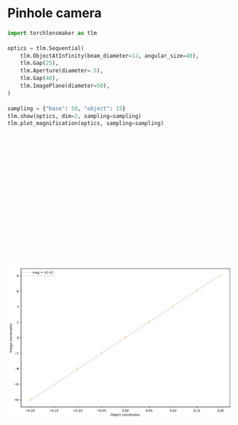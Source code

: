 # Pinhole camera


```python
import torchlensmaker as tlm

optics = tlm.Sequential(
    tlm.ObjectAtInfinity(beam_diameter=12, angular_size=40),
    tlm.Gap(25),
    tlm.Aperture(diameter=.5),
    tlm.Gap(40),
    tlm.ImagePlane(diameter=50),
)

sampling = {"base": 50, "object": 15}
tlm.show(optics, dim=2, sampling=sampling)
tlm.plot_magnification(optics, sampling=sampling)
```


<div data-jp-suppress-context-menu id='tlmviewer-746c7b46' class='tlmviewer' style='width: 100%; aspect-ratio: 16 / 9;'></div><script type='module'>async function importtlm() {
    try {
        return await import("/tlmviewer.js");
    } catch (error) {
        console.log("error", error);
        return await import("/files/test_notebooks/tlmviewer.js");
    }
}

const module = await importtlm();
const tlmviewer = module.tlmviewer;

const data = '{"mode": "2D", "camera": "XY", "data": [{"type": "surfaces", "data": [{"matrix": [[1.0, 0.0, 25.0], [0.0, 1.0, 0.0], [0.0, 0.0, 1.0]], "samples": [[0.0, -0.25], [0.0, -0.24747474], [0.0, -0.24494949], [0.0, -0.24242425], [0.0, -0.23989899], [0.0, -0.23737374], [0.0, -0.23484848], [0.0, -0.23232323], [0.0, -0.22979797], [0.0, -0.22727273], [0.0, -0.22474748], [0.0, -0.22222222], [0.0, -0.21969697], [0.0, -0.21717171], [0.0, -0.21464646], [0.0, -0.21212122], [0.0, -0.20959596], [0.0, -0.20707071], [0.0, -0.20454545], [0.0, -0.2020202], [0.0, -0.19949494], [0.0, -0.1969697], [0.0, -0.19444445], [0.0, -0.19191919], [0.0, -0.18939394], [0.0, -0.18686868], [0.0, -0.18434343], [0.0, -0.18181819], [0.0, -0.17929293], [0.0, -0.17676768], [0.0, -0.17424242], [0.0, -0.17171717], [0.0, -0.16919193], [0.0, -0.16666667], [0.0, -0.16414142], [0.0, -0.16161616], [0.0, -0.15909091], [0.0, -0.15656565], [0.0, -0.15404041], [0.0, -0.15151516], [0.0, -0.1489899], [0.0, -0.14646465], [0.0, -0.14393939], [0.0, -0.14141414], [0.0, -0.1388889], [0.0, -0.13636364], [0.0, -0.13383839], [0.0, -0.13131313], [0.0, -0.12878788], [0.0, -0.12626262], [0.0, -0.12373737], [0.0, -0.12121212], [0.0, -0.11868687], [0.0, -0.11616161], [0.0, -0.11363637], [0.0, -0.11111111], [0.0, -0.10858586], [0.0, -0.10606061], [0.0, -0.10353535], [0.0, -0.1010101], [0.0, -0.09848485], [0.0, -0.0959596], [0.0, -0.09343434], [0.0, -0.09090909], [0.0, -0.08838384], [0.0, -0.08585858], [0.0, -0.08333334], [0.0, -0.08080808], [0.0, -0.07828283], [0.0, -0.07575758], [0.0, -0.07323232], [0.0, -0.07070707], [0.0, -0.06818182], [0.0, -0.06565657], [0.0, -0.06313131], [0.0, -0.06060606], [0.0, -0.05808081], [0.0, -0.05555556], [0.0, -0.0530303], [0.0, -0.05050505], [0.0, -0.0479798], [0.0, -0.04545455], [0.0, -0.04292929], [0.0, -0.04040404], [0.0, -0.03787879], [0.0, -0.03535353], [0.0, -0.03282828], [0.0, -0.03030303], [0.0, -0.02777778], [0.0, -0.02525252], [0.0, -0.02272727], [0.0, -0.02020202], [0.0, -0.01767677], [0.0, -0.01515152], [0.0, -0.01262626], [0.0, -0.01010101], [0.0, -0.00757576], [0.0, -0.00505051], [0.0, -0.00252525], [0.0, 0.0], [0.0, 0.00252525], [0.0, 0.00505051], [0.0, 0.00757576], [0.0, 0.01010101], [0.0, 0.01262626], [0.0, 0.01515152], [0.0, 0.01767677], [0.0, 0.02020202], [0.0, 0.02272727], [0.0, 0.02525252], [0.0, 0.02777778], [0.0, 0.03030303], [0.0, 0.03282828], [0.0, 0.03535353], [0.0, 0.03787879], [0.0, 0.04040404], [0.0, 0.04292929], [0.0, 0.04545455], [0.0, 0.0479798], [0.0, 0.05050505], [0.0, 0.0530303], [0.0, 0.05555556], [0.0, 0.05808081], [0.0, 0.06060606], [0.0, 0.06313131], [0.0, 0.06565657], [0.0, 0.06818182], [0.0, 0.07070707], [0.0, 0.07323232], [0.0, 0.07575758], [0.0, 0.07828283], [0.0, 0.08080808], [0.0, 0.08333334], [0.0, 0.08585858], [0.0, 0.08838384], [0.0, 0.09090909], [0.0, 0.09343434], [0.0, 0.0959596], [0.0, 0.09848485], [0.0, 0.1010101], [0.0, 0.10353535], [0.0, 0.10606061], [0.0, 0.10858586], [0.0, 0.11111111], [0.0, 0.11363637], [0.0, 0.11616161], [0.0, 0.11868687], [0.0, 0.12121212], [0.0, 0.12373737], [0.0, 0.12626262], [0.0, 0.12878788], [0.0, 0.13131313], [0.0, 0.13383839], [0.0, 0.13636364], [0.0, 0.1388889], [0.0, 0.14141414], [0.0, 0.14393939], [0.0, 0.14646465], [0.0, 0.1489899], [0.0, 0.15151516], [0.0, 0.15404041], [0.0, 0.15656565], [0.0, 0.15909091], [0.0, 0.16161616], [0.0, 0.16414142], [0.0, 0.16666667], [0.0, 0.16919193], [0.0, 0.17171717], [0.0, 0.17424242], [0.0, 0.17676768], [0.0, 0.17929293], [0.0, 0.18181819], [0.0, 0.18434343], [0.0, 0.18686868], [0.0, 0.18939394], [0.0, 0.19191919], [0.0, 0.19444445], [0.0, 0.1969697], [0.0, 0.19949494], [0.0, 0.2020202], [0.0, 0.20454545], [0.0, 0.20707071], [0.0, 0.20959596], [0.0, 0.21212122], [0.0, 0.21464646], [0.0, 0.21717171], [0.0, 0.21969697], [0.0, 0.22222222], [0.0, 0.22474748], [0.0, 0.22727273], [0.0, 0.22979797], [0.0, 0.23232323], [0.0, 0.23484848], [0.0, 0.23737374], [0.0, 0.23989899], [0.0, 0.24242425], [0.0, 0.24494949], [0.0, 0.24747474], [0.0, 0.25]]}]}, {"type": "surfaces", "data": [{"matrix": [[1.0, 0.0, 65.0], [0.0, 1.0, 0.0], [0.0, 0.0, 1.0]], "samples": [[0.0, -25.0], [0.0, -24.74747467], [0.0, -24.49494934], [0.0, -24.24242401], [0.0, -23.98989868], [0.0, -23.73737335], [0.0, -23.48484802], [0.0, -23.23232269], [0.0, -22.97979736], [0.0, -22.72727203], [0.0, -22.4747467], [0.0, -22.22222328], [0.0, -21.96969795], [0.0, -21.71717262], [0.0, -21.46464729], [0.0, -21.21212196], [0.0, -20.95959663], [0.0, -20.7070713], [0.0, -20.45454597], [0.0, -20.20202065], [0.0, -19.94949532], [0.0, -19.69696999], [0.0, -19.44444466], [0.0, -19.19191933], [0.0, -18.939394], [0.0, -18.68686867], [0.0, -18.43434334], [0.0, -18.18181801], [0.0, -17.92929268], [0.0, -17.67676735], [0.0, -17.42424202], [0.0, -17.17171669], [0.0, -16.91919327], [0.0, -16.66666794], [0.0, -16.41414261], [0.0, -16.16161728], [0.0, -15.909091], [0.0, -15.65656567], [0.0, -15.40404129], [0.0, -15.15151596], [0.0, -14.89899063], [0.0, -14.6464653], [0.0, -14.39393997], [0.0, -14.14141464], [0.0, -13.88888931], [0.0, -13.63636398], [0.0, -13.38383865], [0.0, -13.13131332], [0.0, -12.87878799], [0.0, -12.62626362], [0.0, -12.37373638], [0.0, -12.12121201], [0.0, -11.86868668], [0.0, -11.61616135], [0.0, -11.36363602], [0.0, -11.11111069], [0.0, -10.85858536], [0.0, -10.60606003], [0.0, -10.3535347], [0.0, -10.10100937], [0.0, -9.84848404], [0.0, -9.59595871], [0.0, -9.34343433], [0.0, -9.090909], [0.0, -8.83838367], [0.0, -8.58585835], [0.0, -8.33333302], [0.0, -8.08080769], [0.0, -7.82828236], [0.0, -7.57575703], [0.0, -7.32323217], [0.0, -7.07070684], [0.0, -6.81818151], [0.0, -6.56565619], [0.0, -6.31313086], [0.0, -6.060606], [0.0, -5.80808067], [0.0, -5.55555534], [0.0, -5.30303001], [0.0, -5.05050468], [0.0, -4.79797935], [0.0, -4.5454545], [0.0, -4.29292917], [0.0, -4.04040384], [0.0, -3.78787851], [0.0, -3.53535342], [0.0, -3.28282809], [0.0, -3.030303], [0.0, -2.77777767], [0.0, -2.52525234], [0.0, -2.27272725], [0.0, -2.02020192], [0.0, -1.76767671], [0.0, -1.5151515], [0.0, -1.26262617], [0.0, -1.01010096], [0.0, -0.75757575], [0.0, -0.50505048], [0.0, -0.25252524], [0.0, 0.0], [0.0, 0.25252524], [0.0, 0.50505048], [0.0, 0.75757575], [0.0, 1.01010096], [0.0, 1.26262617], [0.0, 1.5151515], [0.0, 1.76767671], [0.0, 2.02020192], [0.0, 2.27272725], [0.0, 2.52525234], [0.0, 2.77777767], [0.0, 3.030303], [0.0, 3.28282809], [0.0, 3.53535342], [0.0, 3.78787851], [0.0, 4.04040384], [0.0, 4.29292917], [0.0, 4.5454545], [0.0, 4.79797935], [0.0, 5.05050468], [0.0, 5.30303001], [0.0, 5.55555534], [0.0, 5.80808067], [0.0, 6.060606], [0.0, 6.31313086], [0.0, 6.56565619], [0.0, 6.81818151], [0.0, 7.07070684], [0.0, 7.32323217], [0.0, 7.57575703], [0.0, 7.82828236], [0.0, 8.08080769], [0.0, 8.33333302], [0.0, 8.58585835], [0.0, 8.83838367], [0.0, 9.090909], [0.0, 9.34343433], [0.0, 9.59595871], [0.0, 9.84848404], [0.0, 10.10100937], [0.0, 10.3535347], [0.0, 10.60606003], [0.0, 10.85858536], [0.0, 11.11111069], [0.0, 11.36363602], [0.0, 11.61616135], [0.0, 11.86868668], [0.0, 12.12121201], [0.0, 12.37373638], [0.0, 12.62626362], [0.0, 12.87878799], [0.0, 13.13131332], [0.0, 13.38383865], [0.0, 13.63636398], [0.0, 13.88888931], [0.0, 14.14141464], [0.0, 14.39393997], [0.0, 14.6464653], [0.0, 14.89899063], [0.0, 15.15151596], [0.0, 15.40404129], [0.0, 15.65656567], [0.0, 15.909091], [0.0, 16.16161728], [0.0, 16.41414261], [0.0, 16.66666794], [0.0, 16.91919327], [0.0, 17.17171669], [0.0, 17.42424202], [0.0, 17.67676735], [0.0, 17.92929268], [0.0, 18.18181801], [0.0, 18.43434334], [0.0, 18.68686867], [0.0, 18.939394], [0.0, 19.19191933], [0.0, 19.44444466], [0.0, 19.69696999], [0.0, 19.94949532], [0.0, 20.20202065], [0.0, 20.45454597], [0.0, 20.7070713], [0.0, 20.95959663], [0.0, 21.21212196], [0.0, 21.46464729], [0.0, 21.71717262], [0.0, 21.96969795], [0.0, 22.22222328], [0.0, 22.4747467], [0.0, 22.72727203], [0.0, 22.97979736], [0.0, 23.23232269], [0.0, 23.48484802], [0.0, 23.73737335], [0.0, 23.98989868], [0.0, 24.24242401], [0.0, 24.49494934], [0.0, 24.74747467], [0.0, 25.0]]}]}, {"type": "rays", "points": [[0.0, -5.26530612, 25.0, -0.21144709], [0.0, -5.02040816, 25.0, 0.03345087], [0.0, -3.79591837, 25.0, -0.02777466], [0.0, -3.55102041, 25.0, 0.2171233], [0.0, -2.57142857, 25.0, -0.06980126], [0.0, -2.32653061, 25.0, 0.1750967], [0.0, -1.34693878, 25.0, -0.09924065], [0.0, -1.10204082, 25.0, 0.14565731], [0.0, -0.12244898, 25.0, -0.12244898], [0.0, 0.12244898, 25.0, 0.12244898], [0.0, 1.10204082, 25.0, -0.14565731], [0.0, 1.34693878, 25.0, 0.09924065], [0.0, 2.32653061, 25.0, -0.1750967], [0.0, 2.57142857, 25.0, 0.06980126], [0.0, 3.55102041, 25.0, -0.2171233], [0.0, 3.79591837, 25.0, 0.02777466], [0.0, 5.02040816, 25.0, -0.03345087], [0.0, 5.26530612, 25.0, 0.21144709]], "color": "#ffa724", "variables": {"base": [[-5.26530612], [-5.02040816], [-3.79591837], [-3.55102041], [-2.57142857], [-2.32653061], [-1.34693878], [-1.10204082], [-0.12244898], [0.12244898], [1.10204082], [1.34693878], [2.32653061], [2.57142857], [3.55102041], [3.79591837], [5.02040816], [5.26530612]], "object": [[0.1994662], [0.1994662], [0.14959965], [0.14959965], [0.0997331], [0.0997331], [0.04986655], [0.04986655], [0.0], [0.0], [-0.04986655], [-0.04986655], [-0.0997331], [-0.0997331], [-0.14959965], [-0.14959965], [-0.1994662], [-0.1994662]]}, "domain": {"base": [-6.0, 6.0], "object": [-0.34906585, 0.34906585]}, "layers": [1]}, {"type": "rays", "points": [[0.0, -6.0, 25.0, -15.09925586], [0.0, -6.0, 25.0, -13.71147872], [0.0, -6.0, 25.0, -12.3657822], [0.0, -6.0, 25.0, -11.05385903], [0.0, -6.0, 25.0, -9.76814371], [0.0, -6.0, 25.0, -8.50162731], [0.0, -6.0, 25.0, -7.24769813], [0.0, -6.0, 25.0, -6.0], [0.0, -6.0, 25.0, -4.75230187], [0.0, -6.0, 25.0, -3.49837269], [0.0, -6.0, 25.0, -2.23185629], [0.0, -6.0, 25.0, -0.94614097], [0.0, -6.0, 25.0, 0.3657822], [0.0, -6.0, 25.0, 1.71147872], [0.0, -6.0, 25.0, 3.09925586], [0.0, -5.75510204, 25.0, -14.8543579], [0.0, -5.75510204, 25.0, -13.46658076], [0.0, -5.75510204, 25.0, -12.12088424], [0.0, -5.75510204, 25.0, -10.80896107], [0.0, -5.75510204, 25.0, -9.52324575], [0.0, -5.75510204, 25.0, -8.25672935], [0.0, -5.75510204, 25.0, -7.00280017], [0.0, -5.75510204, 25.0, -5.75510204], [0.0, -5.75510204, 25.0, -4.50740391], [0.0, -5.75510204, 25.0, -3.25347473], [0.0, -5.75510204, 25.0, -1.98695833], [0.0, -5.75510204, 25.0, -0.70124301], [0.0, -5.75510204, 25.0, 0.61068016], [0.0, -5.75510204, 25.0, 1.95637668], [0.0, -5.75510204, 25.0, 3.34415382], [0.0, -5.51020408, 25.0, -14.60945994], [0.0, -5.51020408, 25.0, -13.2216828], [0.0, -5.51020408, 25.0, -11.87598628], [0.0, -5.51020408, 25.0, -10.56406311], [0.0, -5.51020408, 25.0, -9.27834779], [0.0, -5.51020408, 25.0, -8.01183139], [0.0, -5.51020408, 25.0, -6.75790221], [0.0, -5.51020408, 25.0, -5.51020408], [0.0, -5.51020408, 25.0, -4.26250595], [0.0, -5.51020408, 25.0, -3.00857677], [0.0, -5.51020408, 25.0, -1.74206038], [0.0, -5.51020408, 25.0, -0.45634505], [0.0, -5.51020408, 25.0, 0.85557812], [0.0, -5.51020408, 25.0, 2.20127464], [0.0, -5.51020408, 25.0, 3.58905178], [0.0, -5.26530612, 25.0, -14.36456198], [0.0, -5.26530612, 25.0, -12.97678485], [0.0, -5.26530612, 25.0, -11.63108833], [0.0, -5.26530612, 25.0, -10.31916515], [0.0, -5.26530612, 25.0, -9.03344983], [0.0, -5.26530612, 25.0, -7.76693344], [0.0, -5.26530612, 25.0, -6.51300425], [0.0, -5.26530612, 25.0, -5.26530612], [0.0, -5.26530612, 25.0, -4.01760799], [0.0, -5.26530612, 25.0, -2.76367881], [0.0, -5.26530612, 25.0, -1.49716242], [0.0, -5.26530612, 25.0, 1.10047608], [0.0, -5.26530612, 25.0, 2.4461726], [0.0, -5.26530612, 25.0, 3.83394973], [0.0, -5.02040816, 25.0, -14.11966402], [0.0, -5.02040816, 25.0, -12.73188689], [0.0, -5.02040816, 25.0, -11.38619037], [0.0, -5.02040816, 25.0, -10.07426719], [0.0, -5.02040816, 25.0, -8.78855187], [0.0, -5.02040816, 25.0, -7.52203548], [0.0, -5.02040816, 25.0, -6.26810629], [0.0, -5.02040816, 25.0, -5.02040816], [0.0, -5.02040816, 25.0, -3.77271003], [0.0, -5.02040816, 25.0, -2.51878085], [0.0, -5.02040816, 25.0, -1.25226446], [0.0, -5.02040816, 25.0, 1.34537404], [0.0, -5.02040816, 25.0, 2.69107056], [0.0, -5.02040816, 25.0, 4.07884769], [0.0, -4.7755102, 25.0, -13.87476606], [0.0, -4.7755102, 25.0, -12.48698893], [0.0, -4.7755102, 25.0, -11.14129241], [0.0, -4.7755102, 25.0, -9.82936924], [0.0, -4.7755102, 25.0, -8.54365391], [0.0, -4.7755102, 25.0, -7.27713752], [0.0, -4.7755102, 25.0, -6.02320833], [0.0, -4.7755102, 25.0, -4.7755102], [0.0, -4.7755102, 25.0, -3.52781208], [0.0, -4.7755102, 25.0, -2.27388289], [0.0, -4.7755102, 25.0, -1.0073665], [0.0, -4.7755102, 25.0, 0.27834883], [0.0, -4.7755102, 25.0, 1.590272], [0.0, -4.7755102, 25.0, 2.93596852], [0.0, -4.7755102, 25.0, 4.32374565], [0.0, -4.53061224, 25.0, -13.6298681], [0.0, -4.53061224, 25.0, -12.24209097], [0.0, -4.53061224, 25.0, -10.89639445], [0.0, -4.53061224, 25.0, -9.58447128], [0.0, -4.53061224, 25.0, -8.29875595], [0.0, -4.53061224, 25.0, -7.03223956], [0.0, -4.53061224, 25.0, -5.77831037], [0.0, -4.53061224, 25.0, -4.53061224], [0.0, -4.53061224, 25.0, -3.28291412], [0.0, -4.53061224, 25.0, -2.02898493], [0.0, -4.53061224, 25.0, -0.76246854], [0.0, -4.53061224, 25.0, 0.52324679], [0.0, -4.53061224, 25.0, 1.83516996], [0.0, -4.53061224, 25.0, 3.18086648], [0.0, -4.53061224, 25.0, 4.56864361], [0.0, -4.28571429, 25.0, -13.38497014], [0.0, -4.28571429, 25.0, -11.99719301], [0.0, -4.28571429, 25.0, -10.65149649], [0.0, -4.28571429, 25.0, -9.33957332], [0.0, -4.28571429, 25.0, -8.05385799], [0.0, -4.28571429, 25.0, -6.7873416], [0.0, -4.28571429, 25.0, -5.53341241], [0.0, -4.28571429, 25.0, -4.28571429], [0.0, -4.28571429, 25.0, -3.03801616], [0.0, -4.28571429, 25.0, -1.78408697], [0.0, -4.28571429, 25.0, -0.51757058], [0.0, -4.28571429, 25.0, 0.76814475], [0.0, -4.28571429, 25.0, 2.08006792], [0.0, -4.28571429, 25.0, 3.42576444], [0.0, -4.28571429, 25.0, 4.81354157], [0.0, -4.04081633, 25.0, -13.14007218], [0.0, -4.04081633, 25.0, -11.75229505], [0.0, -4.04081633, 25.0, -10.40659853], [0.0, -4.04081633, 25.0, -9.09467536], [0.0, -4.04081633, 25.0, -7.80896003], [0.0, -4.04081633, 25.0, -6.54244364], [0.0, -4.04081633, 25.0, -5.28851446], [0.0, -4.04081633, 25.0, -4.04081633], [0.0, -4.04081633, 25.0, -2.7931182], [0.0, -4.04081633, 25.0, -1.53918901], [0.0, -4.04081633, 25.0, -0.27267262], [0.0, -4.04081633, 25.0, 1.0130427], [0.0, -4.04081633, 25.0, 2.32496588], [0.0, -4.04081633, 25.0, 3.6706624], [0.0, -4.04081633, 25.0, 5.05843953], [0.0, -3.79591837, 25.0, -12.89517422], [0.0, -3.79591837, 25.0, -11.50739709], [0.0, -3.79591837, 25.0, -10.16170057], [0.0, -3.79591837, 25.0, -8.8497774], [0.0, -3.79591837, 25.0, -7.56406207], [0.0, -3.79591837, 25.0, -6.29754568], [0.0, -3.79591837, 25.0, -5.0436165], [0.0, -3.79591837, 25.0, -3.79591837], [0.0, -3.79591837, 25.0, -2.54822024], [0.0, -3.79591837, 25.0, -1.29429105], [0.0, -3.79591837, 25.0, 1.25794066], [0.0, -3.79591837, 25.0, 2.56986384], [0.0, -3.79591837, 25.0, 3.91556036], [0.0, -3.79591837, 25.0, 5.30333749], [0.0, -3.55102041, 25.0, -12.65027626], [0.0, -3.55102041, 25.0, -11.26249913], [0.0, -3.55102041, 25.0, -9.91680261], [0.0, -3.55102041, 25.0, -8.60487944], [0.0, -3.55102041, 25.0, -7.31916411], [0.0, -3.55102041, 25.0, -6.05264772], [0.0, -3.55102041, 25.0, -4.79871854], [0.0, -3.55102041, 25.0, -3.55102041], [0.0, -3.55102041, 25.0, -2.30332228], [0.0, -3.55102041, 25.0, -1.0493931], [0.0, -3.55102041, 25.0, 1.50283862], [0.0, -3.55102041, 25.0, 2.8147618], [0.0, -3.55102041, 25.0, 4.16045832], [0.0, -3.55102041, 25.0, 5.54823545], [0.0, -3.30612245, 25.0, -12.40537831], [0.0, -3.30612245, 25.0, -11.01760117], [0.0, -3.30612245, 25.0, -9.67190465], [0.0, -3.30612245, 25.0, -8.35998148], [0.0, -3.30612245, 25.0, -7.07426616], [0.0, -3.30612245, 25.0, -5.80774976], [0.0, -3.30612245, 25.0, -4.55382058], [0.0, -3.30612245, 25.0, -3.30612245], [0.0, -3.30612245, 25.0, -2.05842432], [0.0, -3.30612245, 25.0, -0.80449514], [0.0, -3.30612245, 25.0, 0.46202126], [0.0, -3.30612245, 25.0, 1.74773658], [0.0, -3.30612245, 25.0, 3.05965975], [0.0, -3.30612245, 25.0, 4.40535627], [0.0, -3.30612245, 25.0, 5.79313341], [0.0, -3.06122449, 25.0, -12.16048035], [0.0, -3.06122449, 25.0, -10.77270321], [0.0, -3.06122449, 25.0, -9.42700669], [0.0, -3.06122449, 25.0, -8.11508352], [0.0, -3.06122449, 25.0, -6.8293682], [0.0, -3.06122449, 25.0, -5.5628518], [0.0, -3.06122449, 25.0, -4.30892262], [0.0, -3.06122449, 25.0, -3.06122449], [0.0, -3.06122449, 25.0, -1.81352636], [0.0, -3.06122449, 25.0, -0.55959718], [0.0, -3.06122449, 25.0, 0.70691922], [0.0, -3.06122449, 25.0, 1.99263454], [0.0, -3.06122449, 25.0, 3.30455771], [0.0, -3.06122449, 25.0, 4.65025423], [0.0, -3.06122449, 25.0, 6.03803137], [0.0, -2.81632653, 25.0, -11.91558239], [0.0, -2.81632653, 25.0, -10.52780525], [0.0, -2.81632653, 25.0, -9.18210873], [0.0, -2.81632653, 25.0, -7.87018556], [0.0, -2.81632653, 25.0, -6.58447024], [0.0, -2.81632653, 25.0, -5.31795384], [0.0, -2.81632653, 25.0, -4.06402466], [0.0, -2.81632653, 25.0, -2.81632653], [0.0, -2.81632653, 25.0, -1.5686284], [0.0, -2.81632653, 25.0, -0.31469922], [0.0, -2.81632653, 25.0, 0.95181718], [0.0, -2.81632653, 25.0, 2.2375325], [0.0, -2.81632653, 25.0, 3.54945567], [0.0, -2.81632653, 25.0, 4.89515219], [0.0, -2.81632653, 25.0, 6.28292933], [0.0, -2.57142857, 25.0, -11.67068443], [0.0, -2.57142857, 25.0, -10.28290729], [0.0, -2.57142857, 25.0, -8.93721077], [0.0, -2.57142857, 25.0, -7.6252876], [0.0, -2.57142857, 25.0, -6.33957228], [0.0, -2.57142857, 25.0, -5.07305588], [0.0, -2.57142857, 25.0, -3.8191267], [0.0, -2.57142857, 25.0, -2.57142857], [0.0, -2.57142857, 25.0, -1.32373044], [0.0, -2.57142857, 25.0, 1.19671513], [0.0, -2.57142857, 25.0, 2.48243046], [0.0, -2.57142857, 25.0, 3.79435363], [0.0, -2.57142857, 25.0, 5.14005015], [0.0, -2.57142857, 25.0, 6.52782729], [0.0, -2.32653061, 25.0, -11.42578647], [0.0, -2.32653061, 25.0, -10.03800934], [0.0, -2.32653061, 25.0, -8.69231282], [0.0, -2.32653061, 25.0, -7.38038964], [0.0, -2.32653061, 25.0, -6.09467432], [0.0, -2.32653061, 25.0, -4.82815793], [0.0, -2.32653061, 25.0, -3.57422874], [0.0, -2.32653061, 25.0, -2.32653061], [0.0, -2.32653061, 25.0, -1.07883248], [0.0, -2.32653061, 25.0, 1.44161309], [0.0, -2.32653061, 25.0, 2.72732842], [0.0, -2.32653061, 25.0, 4.03925159], [0.0, -2.32653061, 25.0, 5.38494811], [0.0, -2.32653061, 25.0, 6.77272524], [0.0, -2.08163265, 25.0, -11.18088851], [0.0, -2.08163265, 25.0, -9.79311138], [0.0, -2.08163265, 25.0, -8.44741486], [0.0, -2.08163265, 25.0, -7.13549168], [0.0, -2.08163265, 25.0, -5.84977636], [0.0, -2.08163265, 25.0, -4.58325997], [0.0, -2.08163265, 25.0, -3.32933078], [0.0, -2.08163265, 25.0, -2.08163265], [0.0, -2.08163265, 25.0, -0.83393452], [0.0, -2.08163265, 25.0, 0.41999466], [0.0, -2.08163265, 25.0, 1.68651105], [0.0, -2.08163265, 25.0, 2.97222638], [0.0, -2.08163265, 25.0, 4.28414955], [0.0, -2.08163265, 25.0, 5.62984607], [0.0, -2.08163265, 25.0, 7.0176232], [0.0, -1.83673469, 25.0, -10.93599055], [0.0, -1.83673469, 25.0, -9.54821342], [0.0, -1.83673469, 25.0, -8.2025169], [0.0, -1.83673469, 25.0, -6.89059373], [0.0, -1.83673469, 25.0, -5.6048784], [0.0, -1.83673469, 25.0, -4.33836201], [0.0, -1.83673469, 25.0, -3.08443282], [0.0, -1.83673469, 25.0, -1.83673469], [0.0, -1.83673469, 25.0, -0.58903657], [0.0, -1.83673469, 25.0, 0.66489262], [0.0, -1.83673469, 25.0, 1.93140901], [0.0, -1.83673469, 25.0, 3.21712434], [0.0, -1.83673469, 25.0, 4.52904751], [0.0, -1.83673469, 25.0, 5.87474403], [0.0, -1.83673469, 25.0, 7.26252116], [0.0, -1.59183673, 25.0, -10.69109259], [0.0, -1.59183673, 25.0, -9.30331546], [0.0, -1.59183673, 25.0, -7.95761894], [0.0, -1.59183673, 25.0, -6.64569577], [0.0, -1.59183673, 25.0, -5.35998044], [0.0, -1.59183673, 25.0, -4.09346405], [0.0, -1.59183673, 25.0, -2.83953486], [0.0, -1.59183673, 25.0, -1.59183673], [0.0, -1.59183673, 25.0, -0.34413861], [0.0, -1.59183673, 25.0, 0.90979058], [0.0, -1.59183673, 25.0, 2.17630697], [0.0, -1.59183673, 25.0, 3.4620223], [0.0, -1.59183673, 25.0, 4.77394547], [0.0, -1.59183673, 25.0, 6.11964199], [0.0, -1.59183673, 25.0, 7.50741912], [0.0, -1.34693878, 25.0, -10.44619463], [0.0, -1.34693878, 25.0, -9.0584175], [0.0, -1.34693878, 25.0, -7.71272098], [0.0, -1.34693878, 25.0, -6.40079781], [0.0, -1.34693878, 25.0, -5.11508248], [0.0, -1.34693878, 25.0, -3.84856609], [0.0, -1.34693878, 25.0, -2.5946369], [0.0, -1.34693878, 25.0, -1.34693878], [0.0, -1.34693878, 25.0, 1.15468854], [0.0, -1.34693878, 25.0, 2.42120493], [0.0, -1.34693878, 25.0, 3.70692026], [0.0, -1.34693878, 25.0, 5.01884343], [0.0, -1.34693878, 25.0, 6.36453995], [0.0, -1.34693878, 25.0, 7.75231708], [0.0, -1.10204082, 25.0, -10.20129667], [0.0, -1.10204082, 25.0, -8.81351954], [0.0, -1.10204082, 25.0, -7.46782302], [0.0, -1.10204082, 25.0, -6.15589985], [0.0, -1.10204082, 25.0, -4.87018452], [0.0, -1.10204082, 25.0, -3.60366813], [0.0, -1.10204082, 25.0, -2.34973894], [0.0, -1.10204082, 25.0, -1.10204082], [0.0, -1.10204082, 25.0, 1.3995865], [0.0, -1.10204082, 25.0, 2.66610289], [0.0, -1.10204082, 25.0, 3.95181822], [0.0, -1.10204082, 25.0, 5.26374139], [0.0, -1.10204082, 25.0, 6.60943791], [0.0, -1.10204082, 25.0, 7.99721504], [0.0, -0.85714286, 25.0, -9.95639871], [0.0, -0.85714286, 25.0, -8.56862158], [0.0, -0.85714286, 25.0, -7.22292506], [0.0, -0.85714286, 25.0, -5.91100189], [0.0, -0.85714286, 25.0, -4.62528656], [0.0, -0.85714286, 25.0, -3.35877017], [0.0, -0.85714286, 25.0, -2.10484099], [0.0, -0.85714286, 25.0, -0.85714286], [0.0, -0.85714286, 25.0, 0.39055527], [0.0, -0.85714286, 25.0, 1.64448446], [0.0, -0.85714286, 25.0, 2.91100085], [0.0, -0.85714286, 25.0, 4.19671617], [0.0, -0.85714286, 25.0, 5.50863935], [0.0, -0.85714286, 25.0, 6.85433587], [0.0, -0.85714286, 25.0, 8.242113], [0.0, -0.6122449, 25.0, -9.71150075], [0.0, -0.6122449, 25.0, -8.32372362], [0.0, -0.6122449, 25.0, -6.9780271], [0.0, -0.6122449, 25.0, -5.66610393], [0.0, -0.6122449, 25.0, -4.3803886], [0.0, -0.6122449, 25.0, -3.11387221], [0.0, -0.6122449, 25.0, -1.85994303], [0.0, -0.6122449, 25.0, -0.6122449], [0.0, -0.6122449, 25.0, 0.63545323], [0.0, -0.6122449, 25.0, 1.88938242], [0.0, -0.6122449, 25.0, 3.15589881], [0.0, -0.6122449, 25.0, 4.44161413], [0.0, -0.6122449, 25.0, 5.75353731], [0.0, -0.6122449, 25.0, 7.09923383], [0.0, -0.6122449, 25.0, 8.48701096], [0.0, -0.36734694, 25.0, -9.4666028], [0.0, -0.36734694, 25.0, -8.07882566], [0.0, -0.36734694, 25.0, -6.73312914], [0.0, -0.36734694, 25.0, -5.42120597], [0.0, -0.36734694, 25.0, -4.13549065], [0.0, -0.36734694, 25.0, -2.86897425], [0.0, -0.36734694, 25.0, -1.61504507], [0.0, -0.36734694, 25.0, -0.36734694], [0.0, -0.36734694, 25.0, 0.88035119], [0.0, -0.36734694, 25.0, 2.13428037], [0.0, -0.36734694, 25.0, 3.40079677], [0.0, -0.36734694, 25.0, 4.68651209], [0.0, -0.36734694, 25.0, 5.99843526], [0.0, -0.36734694, 25.0, 7.34413178], [0.0, -0.36734694, 25.0, 8.73190892], [0.0, -0.12244898, 25.0, -9.22170484], [0.0, -0.12244898, 25.0, -7.8339277], [0.0, -0.12244898, 25.0, -6.48823118], [0.0, -0.12244898, 25.0, -5.17630801], [0.0, -0.12244898, 25.0, -3.89059269], [0.0, -0.12244898, 25.0, -2.62407629], [0.0, -0.12244898, 25.0, -1.37014711], [0.0, -0.12244898, 25.0, 1.12524915], [0.0, -0.12244898, 25.0, 2.37917833], [0.0, -0.12244898, 25.0, 3.64569473], [0.0, -0.12244898, 25.0, 4.93141005], [0.0, -0.12244898, 25.0, 6.24333322], [0.0, -0.12244898, 25.0, 7.58902974], [0.0, -0.12244898, 25.0, 8.97680688], [0.0, 0.12244898, 25.0, -8.97680688], [0.0, 0.12244898, 25.0, -7.58902974], [0.0, 0.12244898, 25.0, -6.24333322], [0.0, 0.12244898, 25.0, -4.93141005], [0.0, 0.12244898, 25.0, -3.64569473], [0.0, 0.12244898, 25.0, -2.37917833], [0.0, 0.12244898, 25.0, -1.12524915], [0.0, 0.12244898, 25.0, 1.37014711], [0.0, 0.12244898, 25.0, 2.62407629], [0.0, 0.12244898, 25.0, 3.89059269], [0.0, 0.12244898, 25.0, 5.17630801], [0.0, 0.12244898, 25.0, 6.48823118], [0.0, 0.12244898, 25.0, 7.8339277], [0.0, 0.12244898, 25.0, 9.22170484], [0.0, 0.36734694, 25.0, -8.73190892], [0.0, 0.36734694, 25.0, -7.34413178], [0.0, 0.36734694, 25.0, -5.99843526], [0.0, 0.36734694, 25.0, -4.68651209], [0.0, 0.36734694, 25.0, -3.40079677], [0.0, 0.36734694, 25.0, -2.13428037], [0.0, 0.36734694, 25.0, -0.88035119], [0.0, 0.36734694, 25.0, 0.36734694], [0.0, 0.36734694, 25.0, 1.61504507], [0.0, 0.36734694, 25.0, 2.86897425], [0.0, 0.36734694, 25.0, 4.13549065], [0.0, 0.36734694, 25.0, 5.42120597], [0.0, 0.36734694, 25.0, 6.73312914], [0.0, 0.36734694, 25.0, 8.07882566], [0.0, 0.36734694, 25.0, 9.4666028], [0.0, 0.6122449, 25.0, -8.48701096], [0.0, 0.6122449, 25.0, -7.09923383], [0.0, 0.6122449, 25.0, -5.75353731], [0.0, 0.6122449, 25.0, -4.44161413], [0.0, 0.6122449, 25.0, -3.15589881], [0.0, 0.6122449, 25.0, -1.88938242], [0.0, 0.6122449, 25.0, -0.63545323], [0.0, 0.6122449, 25.0, 0.6122449], [0.0, 0.6122449, 25.0, 1.85994303], [0.0, 0.6122449, 25.0, 3.11387221], [0.0, 0.6122449, 25.0, 4.3803886], [0.0, 0.6122449, 25.0, 5.66610393], [0.0, 0.6122449, 25.0, 6.9780271], [0.0, 0.6122449, 25.0, 8.32372362], [0.0, 0.6122449, 25.0, 9.71150075], [0.0, 0.85714286, 25.0, -8.242113], [0.0, 0.85714286, 25.0, -6.85433587], [0.0, 0.85714286, 25.0, -5.50863935], [0.0, 0.85714286, 25.0, -4.19671617], [0.0, 0.85714286, 25.0, -2.91100085], [0.0, 0.85714286, 25.0, -1.64448446], [0.0, 0.85714286, 25.0, -0.39055527], [0.0, 0.85714286, 25.0, 0.85714286], [0.0, 0.85714286, 25.0, 2.10484099], [0.0, 0.85714286, 25.0, 3.35877017], [0.0, 0.85714286, 25.0, 4.62528656], [0.0, 0.85714286, 25.0, 5.91100189], [0.0, 0.85714286, 25.0, 7.22292506], [0.0, 0.85714286, 25.0, 8.56862158], [0.0, 0.85714286, 25.0, 9.95639871], [0.0, 1.10204082, 25.0, -7.99721504], [0.0, 1.10204082, 25.0, -6.60943791], [0.0, 1.10204082, 25.0, -5.26374139], [0.0, 1.10204082, 25.0, -3.95181822], [0.0, 1.10204082, 25.0, -2.66610289], [0.0, 1.10204082, 25.0, -1.3995865], [0.0, 1.10204082, 25.0, 1.10204082], [0.0, 1.10204082, 25.0, 2.34973894], [0.0, 1.10204082, 25.0, 3.60366813], [0.0, 1.10204082, 25.0, 4.87018452], [0.0, 1.10204082, 25.0, 6.15589985], [0.0, 1.10204082, 25.0, 7.46782302], [0.0, 1.10204082, 25.0, 8.81351954], [0.0, 1.10204082, 25.0, 10.20129667], [0.0, 1.34693878, 25.0, -7.75231708], [0.0, 1.34693878, 25.0, -6.36453995], [0.0, 1.34693878, 25.0, -5.01884343], [0.0, 1.34693878, 25.0, -3.70692026], [0.0, 1.34693878, 25.0, -2.42120493], [0.0, 1.34693878, 25.0, -1.15468854], [0.0, 1.34693878, 25.0, 1.34693878], [0.0, 1.34693878, 25.0, 2.5946369], [0.0, 1.34693878, 25.0, 3.84856609], [0.0, 1.34693878, 25.0, 5.11508248], [0.0, 1.34693878, 25.0, 6.40079781], [0.0, 1.34693878, 25.0, 7.71272098], [0.0, 1.34693878, 25.0, 9.0584175], [0.0, 1.34693878, 25.0, 10.44619463], [0.0, 1.59183673, 25.0, -7.50741912], [0.0, 1.59183673, 25.0, -6.11964199], [0.0, 1.59183673, 25.0, -4.77394547], [0.0, 1.59183673, 25.0, -3.4620223], [0.0, 1.59183673, 25.0, -2.17630697], [0.0, 1.59183673, 25.0, -0.90979058], [0.0, 1.59183673, 25.0, 0.34413861], [0.0, 1.59183673, 25.0, 1.59183673], [0.0, 1.59183673, 25.0, 2.83953486], [0.0, 1.59183673, 25.0, 4.09346405], [0.0, 1.59183673, 25.0, 5.35998044], [0.0, 1.59183673, 25.0, 6.64569577], [0.0, 1.59183673, 25.0, 7.95761894], [0.0, 1.59183673, 25.0, 9.30331546], [0.0, 1.59183673, 25.0, 10.69109259], [0.0, 1.83673469, 25.0, -7.26252116], [0.0, 1.83673469, 25.0, -5.87474403], [0.0, 1.83673469, 25.0, -4.52904751], [0.0, 1.83673469, 25.0, -3.21712434], [0.0, 1.83673469, 25.0, -1.93140901], [0.0, 1.83673469, 25.0, -0.66489262], [0.0, 1.83673469, 25.0, 0.58903657], [0.0, 1.83673469, 25.0, 1.83673469], [0.0, 1.83673469, 25.0, 3.08443282], [0.0, 1.83673469, 25.0, 4.33836201], [0.0, 1.83673469, 25.0, 5.6048784], [0.0, 1.83673469, 25.0, 6.89059373], [0.0, 1.83673469, 25.0, 8.2025169], [0.0, 1.83673469, 25.0, 9.54821342], [0.0, 1.83673469, 25.0, 10.93599055], [0.0, 2.08163265, 25.0, -7.0176232], [0.0, 2.08163265, 25.0, -5.62984607], [0.0, 2.08163265, 25.0, -4.28414955], [0.0, 2.08163265, 25.0, -2.97222638], [0.0, 2.08163265, 25.0, -1.68651105], [0.0, 2.08163265, 25.0, -0.41999466], [0.0, 2.08163265, 25.0, 0.83393452], [0.0, 2.08163265, 25.0, 2.08163265], [0.0, 2.08163265, 25.0, 3.32933078], [0.0, 2.08163265, 25.0, 4.58325997], [0.0, 2.08163265, 25.0, 5.84977636], [0.0, 2.08163265, 25.0, 7.13549168], [0.0, 2.08163265, 25.0, 8.44741486], [0.0, 2.08163265, 25.0, 9.79311138], [0.0, 2.08163265, 25.0, 11.18088851], [0.0, 2.32653061, 25.0, -6.77272524], [0.0, 2.32653061, 25.0, -5.38494811], [0.0, 2.32653061, 25.0, -4.03925159], [0.0, 2.32653061, 25.0, -2.72732842], [0.0, 2.32653061, 25.0, -1.44161309], [0.0, 2.32653061, 25.0, 1.07883248], [0.0, 2.32653061, 25.0, 2.32653061], [0.0, 2.32653061, 25.0, 3.57422874], [0.0, 2.32653061, 25.0, 4.82815793], [0.0, 2.32653061, 25.0, 6.09467432], [0.0, 2.32653061, 25.0, 7.38038964], [0.0, 2.32653061, 25.0, 8.69231282], [0.0, 2.32653061, 25.0, 10.03800934], [0.0, 2.32653061, 25.0, 11.42578647], [0.0, 2.57142857, 25.0, -6.52782729], [0.0, 2.57142857, 25.0, -5.14005015], [0.0, 2.57142857, 25.0, -3.79435363], [0.0, 2.57142857, 25.0, -2.48243046], [0.0, 2.57142857, 25.0, -1.19671513], [0.0, 2.57142857, 25.0, 1.32373044], [0.0, 2.57142857, 25.0, 2.57142857], [0.0, 2.57142857, 25.0, 3.8191267], [0.0, 2.57142857, 25.0, 5.07305588], [0.0, 2.57142857, 25.0, 6.33957228], [0.0, 2.57142857, 25.0, 7.6252876], [0.0, 2.57142857, 25.0, 8.93721077], [0.0, 2.57142857, 25.0, 10.28290729], [0.0, 2.57142857, 25.0, 11.67068443], [0.0, 2.81632653, 25.0, -6.28292933], [0.0, 2.81632653, 25.0, -4.89515219], [0.0, 2.81632653, 25.0, -3.54945567], [0.0, 2.81632653, 25.0, -2.2375325], [0.0, 2.81632653, 25.0, -0.95181718], [0.0, 2.81632653, 25.0, 0.31469922], [0.0, 2.81632653, 25.0, 1.5686284], [0.0, 2.81632653, 25.0, 2.81632653], [0.0, 2.81632653, 25.0, 4.06402466], [0.0, 2.81632653, 25.0, 5.31795384], [0.0, 2.81632653, 25.0, 6.58447024], [0.0, 2.81632653, 25.0, 7.87018556], [0.0, 2.81632653, 25.0, 9.18210873], [0.0, 2.81632653, 25.0, 10.52780525], [0.0, 2.81632653, 25.0, 11.91558239], [0.0, 3.06122449, 25.0, -6.03803137], [0.0, 3.06122449, 25.0, -4.65025423], [0.0, 3.06122449, 25.0, -3.30455771], [0.0, 3.06122449, 25.0, -1.99263454], [0.0, 3.06122449, 25.0, -0.70691922], [0.0, 3.06122449, 25.0, 0.55959718], [0.0, 3.06122449, 25.0, 1.81352636], [0.0, 3.06122449, 25.0, 3.06122449], [0.0, 3.06122449, 25.0, 4.30892262], [0.0, 3.06122449, 25.0, 5.5628518], [0.0, 3.06122449, 25.0, 6.8293682], [0.0, 3.06122449, 25.0, 8.11508352], [0.0, 3.06122449, 25.0, 9.42700669], [0.0, 3.06122449, 25.0, 10.77270321], [0.0, 3.06122449, 25.0, 12.16048035], [0.0, 3.30612245, 25.0, -5.79313341], [0.0, 3.30612245, 25.0, -4.40535627], [0.0, 3.30612245, 25.0, -3.05965975], [0.0, 3.30612245, 25.0, -1.74773658], [0.0, 3.30612245, 25.0, -0.46202126], [0.0, 3.30612245, 25.0, 0.80449514], [0.0, 3.30612245, 25.0, 2.05842432], [0.0, 3.30612245, 25.0, 3.30612245], [0.0, 3.30612245, 25.0, 4.55382058], [0.0, 3.30612245, 25.0, 5.80774976], [0.0, 3.30612245, 25.0, 7.07426616], [0.0, 3.30612245, 25.0, 8.35998148], [0.0, 3.30612245, 25.0, 9.67190465], [0.0, 3.30612245, 25.0, 11.01760117], [0.0, 3.30612245, 25.0, 12.40537831], [0.0, 3.55102041, 25.0, -5.54823545], [0.0, 3.55102041, 25.0, -4.16045832], [0.0, 3.55102041, 25.0, -2.8147618], [0.0, 3.55102041, 25.0, -1.50283862], [0.0, 3.55102041, 25.0, 1.0493931], [0.0, 3.55102041, 25.0, 2.30332228], [0.0, 3.55102041, 25.0, 3.55102041], [0.0, 3.55102041, 25.0, 4.79871854], [0.0, 3.55102041, 25.0, 6.05264772], [0.0, 3.55102041, 25.0, 7.31916411], [0.0, 3.55102041, 25.0, 8.60487944], [0.0, 3.55102041, 25.0, 9.91680261], [0.0, 3.55102041, 25.0, 11.26249913], [0.0, 3.55102041, 25.0, 12.65027626], [0.0, 3.79591837, 25.0, -5.30333749], [0.0, 3.79591837, 25.0, -3.91556036], [0.0, 3.79591837, 25.0, -2.56986384], [0.0, 3.79591837, 25.0, -1.25794066], [0.0, 3.79591837, 25.0, 1.29429105], [0.0, 3.79591837, 25.0, 2.54822024], [0.0, 3.79591837, 25.0, 3.79591837], [0.0, 3.79591837, 25.0, 5.0436165], [0.0, 3.79591837, 25.0, 6.29754568], [0.0, 3.79591837, 25.0, 7.56406207], [0.0, 3.79591837, 25.0, 8.8497774], [0.0, 3.79591837, 25.0, 10.16170057], [0.0, 3.79591837, 25.0, 11.50739709], [0.0, 3.79591837, 25.0, 12.89517422], [0.0, 4.04081633, 25.0, -5.05843953], [0.0, 4.04081633, 25.0, -3.6706624], [0.0, 4.04081633, 25.0, -2.32496588], [0.0, 4.04081633, 25.0, -1.0130427], [0.0, 4.04081633, 25.0, 0.27267262], [0.0, 4.04081633, 25.0, 1.53918901], [0.0, 4.04081633, 25.0, 2.7931182], [0.0, 4.04081633, 25.0, 4.04081633], [0.0, 4.04081633, 25.0, 5.28851446], [0.0, 4.04081633, 25.0, 6.54244364], [0.0, 4.04081633, 25.0, 7.80896003], [0.0, 4.04081633, 25.0, 9.09467536], [0.0, 4.04081633, 25.0, 10.40659853], [0.0, 4.04081633, 25.0, 11.75229505], [0.0, 4.04081633, 25.0, 13.14007218], [0.0, 4.28571429, 25.0, -4.81354157], [0.0, 4.28571429, 25.0, -3.42576444], [0.0, 4.28571429, 25.0, -2.08006792], [0.0, 4.28571429, 25.0, -0.76814475], [0.0, 4.28571429, 25.0, 0.51757058], [0.0, 4.28571429, 25.0, 1.78408697], [0.0, 4.28571429, 25.0, 3.03801616], [0.0, 4.28571429, 25.0, 4.28571429], [0.0, 4.28571429, 25.0, 5.53341241], [0.0, 4.28571429, 25.0, 6.7873416], [0.0, 4.28571429, 25.0, 8.05385799], [0.0, 4.28571429, 25.0, 9.33957332], [0.0, 4.28571429, 25.0, 10.65149649], [0.0, 4.28571429, 25.0, 11.99719301], [0.0, 4.28571429, 25.0, 13.38497014], [0.0, 4.53061224, 25.0, -4.56864361], [0.0, 4.53061224, 25.0, -3.18086648], [0.0, 4.53061224, 25.0, -1.83516996], [0.0, 4.53061224, 25.0, -0.52324679], [0.0, 4.53061224, 25.0, 0.76246854], [0.0, 4.53061224, 25.0, 2.02898493], [0.0, 4.53061224, 25.0, 3.28291412], [0.0, 4.53061224, 25.0, 4.53061224], [0.0, 4.53061224, 25.0, 5.77831037], [0.0, 4.53061224, 25.0, 7.03223956], [0.0, 4.53061224, 25.0, 8.29875595], [0.0, 4.53061224, 25.0, 9.58447128], [0.0, 4.53061224, 25.0, 10.89639445], [0.0, 4.53061224, 25.0, 12.24209097], [0.0, 4.53061224, 25.0, 13.6298681], [0.0, 4.7755102, 25.0, -4.32374565], [0.0, 4.7755102, 25.0, -2.93596852], [0.0, 4.7755102, 25.0, -1.590272], [0.0, 4.7755102, 25.0, -0.27834883], [0.0, 4.7755102, 25.0, 1.0073665], [0.0, 4.7755102, 25.0, 2.27388289], [0.0, 4.7755102, 25.0, 3.52781208], [0.0, 4.7755102, 25.0, 4.7755102], [0.0, 4.7755102, 25.0, 6.02320833], [0.0, 4.7755102, 25.0, 7.27713752], [0.0, 4.7755102, 25.0, 8.54365391], [0.0, 4.7755102, 25.0, 9.82936924], [0.0, 4.7755102, 25.0, 11.14129241], [0.0, 4.7755102, 25.0, 12.48698893], [0.0, 4.7755102, 25.0, 13.87476606], [0.0, 5.02040816, 25.0, -4.07884769], [0.0, 5.02040816, 25.0, -2.69107056], [0.0, 5.02040816, 25.0, -1.34537404], [0.0, 5.02040816, 25.0, 1.25226446], [0.0, 5.02040816, 25.0, 2.51878085], [0.0, 5.02040816, 25.0, 3.77271003], [0.0, 5.02040816, 25.0, 5.02040816], [0.0, 5.02040816, 25.0, 6.26810629], [0.0, 5.02040816, 25.0, 7.52203548], [0.0, 5.02040816, 25.0, 8.78855187], [0.0, 5.02040816, 25.0, 10.07426719], [0.0, 5.02040816, 25.0, 11.38619037], [0.0, 5.02040816, 25.0, 12.73188689], [0.0, 5.02040816, 25.0, 14.11966402], [0.0, 5.26530612, 25.0, -3.83394973], [0.0, 5.26530612, 25.0, -2.4461726], [0.0, 5.26530612, 25.0, -1.10047608], [0.0, 5.26530612, 25.0, 1.49716242], [0.0, 5.26530612, 25.0, 2.76367881], [0.0, 5.26530612, 25.0, 4.01760799], [0.0, 5.26530612, 25.0, 5.26530612], [0.0, 5.26530612, 25.0, 6.51300425], [0.0, 5.26530612, 25.0, 7.76693344], [0.0, 5.26530612, 25.0, 9.03344983], [0.0, 5.26530612, 25.0, 10.31916515], [0.0, 5.26530612, 25.0, 11.63108833], [0.0, 5.26530612, 25.0, 12.97678485], [0.0, 5.26530612, 25.0, 14.36456198], [0.0, 5.51020408, 25.0, -3.58905178], [0.0, 5.51020408, 25.0, -2.20127464], [0.0, 5.51020408, 25.0, -0.85557812], [0.0, 5.51020408, 25.0, 0.45634505], [0.0, 5.51020408, 25.0, 1.74206038], [0.0, 5.51020408, 25.0, 3.00857677], [0.0, 5.51020408, 25.0, 4.26250595], [0.0, 5.51020408, 25.0, 5.51020408], [0.0, 5.51020408, 25.0, 6.75790221], [0.0, 5.51020408, 25.0, 8.01183139], [0.0, 5.51020408, 25.0, 9.27834779], [0.0, 5.51020408, 25.0, 10.56406311], [0.0, 5.51020408, 25.0, 11.87598628], [0.0, 5.51020408, 25.0, 13.2216828], [0.0, 5.51020408, 25.0, 14.60945994], [0.0, 5.75510204, 25.0, -3.34415382], [0.0, 5.75510204, 25.0, -1.95637668], [0.0, 5.75510204, 25.0, -0.61068016], [0.0, 5.75510204, 25.0, 0.70124301], [0.0, 5.75510204, 25.0, 1.98695833], [0.0, 5.75510204, 25.0, 3.25347473], [0.0, 5.75510204, 25.0, 4.50740391], [0.0, 5.75510204, 25.0, 5.75510204], [0.0, 5.75510204, 25.0, 7.00280017], [0.0, 5.75510204, 25.0, 8.25672935], [0.0, 5.75510204, 25.0, 9.52324575], [0.0, 5.75510204, 25.0, 10.80896107], [0.0, 5.75510204, 25.0, 12.12088424], [0.0, 5.75510204, 25.0, 13.46658076], [0.0, 5.75510204, 25.0, 14.8543579], [0.0, 6.0, 25.0, -3.09925586], [0.0, 6.0, 25.0, -1.71147872], [0.0, 6.0, 25.0, -0.3657822], [0.0, 6.0, 25.0, 0.94614097], [0.0, 6.0, 25.0, 2.23185629], [0.0, 6.0, 25.0, 3.49837269], [0.0, 6.0, 25.0, 4.75230187], [0.0, 6.0, 25.0, 6.0], [0.0, 6.0, 25.0, 7.24769813], [0.0, 6.0, 25.0, 8.50162731], [0.0, 6.0, 25.0, 9.76814371], [0.0, 6.0, 25.0, 11.05385903], [0.0, 6.0, 25.0, 12.3657822], [0.0, 6.0, 25.0, 13.71147872], [0.0, 6.0, 25.0, 15.09925586]], "color": "red", "variables": {"base": [[-6.0], [-6.0], [-6.0], [-6.0], [-6.0], [-6.0], [-6.0], [-6.0], [-6.0], [-6.0], [-6.0], [-6.0], [-6.0], [-6.0], [-6.0], [-5.75510204], [-5.75510204], [-5.75510204], [-5.75510204], [-5.75510204], [-5.75510204], [-5.75510204], [-5.75510204], [-5.75510204], [-5.75510204], [-5.75510204], [-5.75510204], [-5.75510204], [-5.75510204], [-5.75510204], [-5.51020408], [-5.51020408], [-5.51020408], [-5.51020408], [-5.51020408], [-5.51020408], [-5.51020408], [-5.51020408], [-5.51020408], [-5.51020408], [-5.51020408], [-5.51020408], [-5.51020408], [-5.51020408], [-5.51020408], [-5.26530612], [-5.26530612], [-5.26530612], [-5.26530612], [-5.26530612], [-5.26530612], [-5.26530612], [-5.26530612], [-5.26530612], [-5.26530612], [-5.26530612], [-5.26530612], [-5.26530612], [-5.26530612], [-5.02040816], [-5.02040816], [-5.02040816], [-5.02040816], [-5.02040816], [-5.02040816], [-5.02040816], [-5.02040816], [-5.02040816], [-5.02040816], [-5.02040816], [-5.02040816], [-5.02040816], [-5.02040816], [-4.7755102], [-4.7755102], [-4.7755102], [-4.7755102], [-4.7755102], [-4.7755102], [-4.7755102], [-4.7755102], [-4.7755102], [-4.7755102], [-4.7755102], [-4.7755102], [-4.7755102], [-4.7755102], [-4.7755102], [-4.53061224], [-4.53061224], [-4.53061224], [-4.53061224], [-4.53061224], [-4.53061224], [-4.53061224], [-4.53061224], [-4.53061224], [-4.53061224], [-4.53061224], [-4.53061224], [-4.53061224], [-4.53061224], [-4.53061224], [-4.28571429], [-4.28571429], [-4.28571429], [-4.28571429], [-4.28571429], [-4.28571429], [-4.28571429], [-4.28571429], [-4.28571429], [-4.28571429], [-4.28571429], [-4.28571429], [-4.28571429], [-4.28571429], [-4.28571429], [-4.04081633], [-4.04081633], [-4.04081633], [-4.04081633], [-4.04081633], [-4.04081633], [-4.04081633], [-4.04081633], [-4.04081633], [-4.04081633], [-4.04081633], [-4.04081633], [-4.04081633], [-4.04081633], [-4.04081633], [-3.79591837], [-3.79591837], [-3.79591837], [-3.79591837], [-3.79591837], [-3.79591837], [-3.79591837], [-3.79591837], [-3.79591837], [-3.79591837], [-3.79591837], [-3.79591837], [-3.79591837], [-3.79591837], [-3.55102041], [-3.55102041], [-3.55102041], [-3.55102041], [-3.55102041], [-3.55102041], [-3.55102041], [-3.55102041], [-3.55102041], [-3.55102041], [-3.55102041], [-3.55102041], [-3.55102041], [-3.55102041], [-3.30612245], [-3.30612245], [-3.30612245], [-3.30612245], [-3.30612245], [-3.30612245], [-3.30612245], [-3.30612245], [-3.30612245], [-3.30612245], [-3.30612245], [-3.30612245], [-3.30612245], [-3.30612245], [-3.30612245], [-3.06122449], [-3.06122449], [-3.06122449], [-3.06122449], [-3.06122449], [-3.06122449], [-3.06122449], [-3.06122449], [-3.06122449], [-3.06122449], [-3.06122449], [-3.06122449], [-3.06122449], [-3.06122449], [-3.06122449], [-2.81632653], [-2.81632653], [-2.81632653], [-2.81632653], [-2.81632653], [-2.81632653], [-2.81632653], [-2.81632653], [-2.81632653], [-2.81632653], [-2.81632653], [-2.81632653], [-2.81632653], [-2.81632653], [-2.81632653], [-2.57142857], [-2.57142857], [-2.57142857], [-2.57142857], [-2.57142857], [-2.57142857], [-2.57142857], [-2.57142857], [-2.57142857], [-2.57142857], [-2.57142857], [-2.57142857], [-2.57142857], [-2.57142857], [-2.32653061], [-2.32653061], [-2.32653061], [-2.32653061], [-2.32653061], [-2.32653061], [-2.32653061], [-2.32653061], [-2.32653061], [-2.32653061], [-2.32653061], [-2.32653061], [-2.32653061], [-2.32653061], [-2.08163265], [-2.08163265], [-2.08163265], [-2.08163265], [-2.08163265], [-2.08163265], [-2.08163265], [-2.08163265], [-2.08163265], [-2.08163265], [-2.08163265], [-2.08163265], [-2.08163265], [-2.08163265], [-2.08163265], [-1.83673469], [-1.83673469], [-1.83673469], [-1.83673469], [-1.83673469], [-1.83673469], [-1.83673469], [-1.83673469], [-1.83673469], [-1.83673469], [-1.83673469], [-1.83673469], [-1.83673469], [-1.83673469], [-1.83673469], [-1.59183673], [-1.59183673], [-1.59183673], [-1.59183673], [-1.59183673], [-1.59183673], [-1.59183673], [-1.59183673], [-1.59183673], [-1.59183673], [-1.59183673], [-1.59183673], [-1.59183673], [-1.59183673], [-1.59183673], [-1.34693878], [-1.34693878], [-1.34693878], [-1.34693878], [-1.34693878], [-1.34693878], [-1.34693878], [-1.34693878], [-1.34693878], [-1.34693878], [-1.34693878], [-1.34693878], [-1.34693878], [-1.34693878], [-1.10204082], [-1.10204082], [-1.10204082], [-1.10204082], [-1.10204082], [-1.10204082], [-1.10204082], [-1.10204082], [-1.10204082], [-1.10204082], [-1.10204082], [-1.10204082], [-1.10204082], [-1.10204082], [-0.85714286], [-0.85714286], [-0.85714286], [-0.85714286], [-0.85714286], [-0.85714286], [-0.85714286], [-0.85714286], [-0.85714286], [-0.85714286], [-0.85714286], [-0.85714286], [-0.85714286], [-0.85714286], [-0.85714286], [-0.6122449], [-0.6122449], [-0.6122449], [-0.6122449], [-0.6122449], [-0.6122449], [-0.6122449], [-0.6122449], [-0.6122449], [-0.6122449], [-0.6122449], [-0.6122449], [-0.6122449], [-0.6122449], [-0.6122449], [-0.36734694], [-0.36734694], [-0.36734694], [-0.36734694], [-0.36734694], [-0.36734694], [-0.36734694], [-0.36734694], [-0.36734694], [-0.36734694], [-0.36734694], [-0.36734694], [-0.36734694], [-0.36734694], [-0.36734694], [-0.12244898], [-0.12244898], [-0.12244898], [-0.12244898], [-0.12244898], [-0.12244898], [-0.12244898], [-0.12244898], [-0.12244898], [-0.12244898], [-0.12244898], [-0.12244898], [-0.12244898], [-0.12244898], [0.12244898], [0.12244898], [0.12244898], [0.12244898], [0.12244898], [0.12244898], [0.12244898], [0.12244898], [0.12244898], [0.12244898], [0.12244898], [0.12244898], [0.12244898], [0.12244898], [0.36734694], [0.36734694], [0.36734694], [0.36734694], [0.36734694], [0.36734694], [0.36734694], [0.36734694], [0.36734694], [0.36734694], [0.36734694], [0.36734694], [0.36734694], [0.36734694], [0.36734694], [0.6122449], [0.6122449], [0.6122449], [0.6122449], [0.6122449], [0.6122449], [0.6122449], [0.6122449], [0.6122449], [0.6122449], [0.6122449], [0.6122449], [0.6122449], [0.6122449], [0.6122449], [0.85714286], [0.85714286], [0.85714286], [0.85714286], [0.85714286], [0.85714286], [0.85714286], [0.85714286], [0.85714286], [0.85714286], [0.85714286], [0.85714286], [0.85714286], [0.85714286], [0.85714286], [1.10204082], [1.10204082], [1.10204082], [1.10204082], [1.10204082], [1.10204082], [1.10204082], [1.10204082], [1.10204082], [1.10204082], [1.10204082], [1.10204082], [1.10204082], [1.10204082], [1.34693878], [1.34693878], [1.34693878], [1.34693878], [1.34693878], [1.34693878], [1.34693878], [1.34693878], [1.34693878], [1.34693878], [1.34693878], [1.34693878], [1.34693878], [1.34693878], [1.59183673], [1.59183673], [1.59183673], [1.59183673], [1.59183673], [1.59183673], [1.59183673], [1.59183673], [1.59183673], [1.59183673], [1.59183673], [1.59183673], [1.59183673], [1.59183673], [1.59183673], [1.83673469], [1.83673469], [1.83673469], [1.83673469], [1.83673469], [1.83673469], [1.83673469], [1.83673469], [1.83673469], [1.83673469], [1.83673469], [1.83673469], [1.83673469], [1.83673469], [1.83673469], [2.08163265], [2.08163265], [2.08163265], [2.08163265], [2.08163265], [2.08163265], [2.08163265], [2.08163265], [2.08163265], [2.08163265], [2.08163265], [2.08163265], [2.08163265], [2.08163265], [2.08163265], [2.32653061], [2.32653061], [2.32653061], [2.32653061], [2.32653061], [2.32653061], [2.32653061], [2.32653061], [2.32653061], [2.32653061], [2.32653061], [2.32653061], [2.32653061], [2.32653061], [2.57142857], [2.57142857], [2.57142857], [2.57142857], [2.57142857], [2.57142857], [2.57142857], [2.57142857], [2.57142857], [2.57142857], [2.57142857], [2.57142857], [2.57142857], [2.57142857], [2.81632653], [2.81632653], [2.81632653], [2.81632653], [2.81632653], [2.81632653], [2.81632653], [2.81632653], [2.81632653], [2.81632653], [2.81632653], [2.81632653], [2.81632653], [2.81632653], [2.81632653], [3.06122449], [3.06122449], [3.06122449], [3.06122449], [3.06122449], [3.06122449], [3.06122449], [3.06122449], [3.06122449], [3.06122449], [3.06122449], [3.06122449], [3.06122449], [3.06122449], [3.06122449], [3.30612245], [3.30612245], [3.30612245], [3.30612245], [3.30612245], [3.30612245], [3.30612245], [3.30612245], [3.30612245], [3.30612245], [3.30612245], [3.30612245], [3.30612245], [3.30612245], [3.30612245], [3.55102041], [3.55102041], [3.55102041], [3.55102041], [3.55102041], [3.55102041], [3.55102041], [3.55102041], [3.55102041], [3.55102041], [3.55102041], [3.55102041], [3.55102041], [3.55102041], [3.79591837], [3.79591837], [3.79591837], [3.79591837], [3.79591837], [3.79591837], [3.79591837], [3.79591837], [3.79591837], [3.79591837], [3.79591837], [3.79591837], [3.79591837], [3.79591837], [4.04081633], [4.04081633], [4.04081633], [4.04081633], [4.04081633], [4.04081633], [4.04081633], [4.04081633], [4.04081633], [4.04081633], [4.04081633], [4.04081633], [4.04081633], [4.04081633], [4.04081633], [4.28571429], [4.28571429], [4.28571429], [4.28571429], [4.28571429], [4.28571429], [4.28571429], [4.28571429], [4.28571429], [4.28571429], [4.28571429], [4.28571429], [4.28571429], [4.28571429], [4.28571429], [4.53061224], [4.53061224], [4.53061224], [4.53061224], [4.53061224], [4.53061224], [4.53061224], [4.53061224], [4.53061224], [4.53061224], [4.53061224], [4.53061224], [4.53061224], [4.53061224], [4.53061224], [4.7755102], [4.7755102], [4.7755102], [4.7755102], [4.7755102], [4.7755102], [4.7755102], [4.7755102], [4.7755102], [4.7755102], [4.7755102], [4.7755102], [4.7755102], [4.7755102], [4.7755102], [5.02040816], [5.02040816], [5.02040816], [5.02040816], [5.02040816], [5.02040816], [5.02040816], [5.02040816], [5.02040816], [5.02040816], [5.02040816], [5.02040816], [5.02040816], [5.02040816], [5.26530612], [5.26530612], [5.26530612], [5.26530612], [5.26530612], [5.26530612], [5.26530612], [5.26530612], [5.26530612], [5.26530612], [5.26530612], [5.26530612], [5.26530612], [5.26530612], [5.51020408], [5.51020408], [5.51020408], [5.51020408], [5.51020408], [5.51020408], [5.51020408], [5.51020408], [5.51020408], [5.51020408], [5.51020408], [5.51020408], [5.51020408], [5.51020408], [5.51020408], [5.75510204], [5.75510204], [5.75510204], [5.75510204], [5.75510204], [5.75510204], [5.75510204], [5.75510204], [5.75510204], [5.75510204], [5.75510204], [5.75510204], [5.75510204], [5.75510204], [5.75510204], [6.0], [6.0], [6.0], [6.0], [6.0], [6.0], [6.0], [6.0], [6.0], [6.0], [6.0], [6.0], [6.0], [6.0], [6.0]], "object": [[-0.34906585], [-0.2991993], [-0.24933275], [-0.1994662], [-0.14959965], [-0.0997331], [-0.04986655], [0.0], [0.04986655], [0.0997331], [0.14959965], [0.1994662], [0.24933275], [0.2991993], [0.34906585], [-0.34906585], [-0.2991993], [-0.24933275], [-0.1994662], [-0.14959965], [-0.0997331], [-0.04986655], [0.0], [0.04986655], [0.0997331], [0.14959965], [0.1994662], [0.24933275], [0.2991993], [0.34906585], [-0.34906585], [-0.2991993], [-0.24933275], [-0.1994662], [-0.14959965], [-0.0997331], [-0.04986655], [0.0], [0.04986655], [0.0997331], [0.14959965], [0.1994662], [0.24933275], [0.2991993], [0.34906585], [-0.34906585], [-0.2991993], [-0.24933275], [-0.1994662], [-0.14959965], [-0.0997331], [-0.04986655], [0.0], [0.04986655], [0.0997331], [0.14959965], [0.24933275], [0.2991993], [0.34906585], [-0.34906585], [-0.2991993], [-0.24933275], [-0.1994662], [-0.14959965], [-0.0997331], [-0.04986655], [0.0], [0.04986655], [0.0997331], [0.14959965], [0.24933275], [0.2991993], [0.34906585], [-0.34906585], [-0.2991993], [-0.24933275], [-0.1994662], [-0.14959965], [-0.0997331], [-0.04986655], [0.0], [0.04986655], [0.0997331], [0.14959965], [0.1994662], [0.24933275], [0.2991993], [0.34906585], [-0.34906585], [-0.2991993], [-0.24933275], [-0.1994662], [-0.14959965], [-0.0997331], [-0.04986655], [0.0], [0.04986655], [0.0997331], [0.14959965], [0.1994662], [0.24933275], [0.2991993], [0.34906585], [-0.34906585], [-0.2991993], [-0.24933275], [-0.1994662], [-0.14959965], [-0.0997331], [-0.04986655], [0.0], [0.04986655], [0.0997331], [0.14959965], [0.1994662], [0.24933275], [0.2991993], [0.34906585], [-0.34906585], [-0.2991993], [-0.24933275], [-0.1994662], [-0.14959965], [-0.0997331], [-0.04986655], [0.0], [0.04986655], [0.0997331], [0.14959965], [0.1994662], [0.24933275], [0.2991993], [0.34906585], [-0.34906585], [-0.2991993], [-0.24933275], [-0.1994662], [-0.14959965], [-0.0997331], [-0.04986655], [0.0], [0.04986655], [0.0997331], [0.1994662], [0.24933275], [0.2991993], [0.34906585], [-0.34906585], [-0.2991993], [-0.24933275], [-0.1994662], [-0.14959965], [-0.0997331], [-0.04986655], [0.0], [0.04986655], [0.0997331], [0.1994662], [0.24933275], [0.2991993], [0.34906585], [-0.34906585], [-0.2991993], [-0.24933275], [-0.1994662], [-0.14959965], [-0.0997331], [-0.04986655], [0.0], [0.04986655], [0.0997331], [0.14959965], [0.1994662], [0.24933275], [0.2991993], [0.34906585], [-0.34906585], [-0.2991993], [-0.24933275], [-0.1994662], [-0.14959965], [-0.0997331], [-0.04986655], [0.0], [0.04986655], [0.0997331], [0.14959965], [0.1994662], [0.24933275], [0.2991993], [0.34906585], [-0.34906585], [-0.2991993], [-0.24933275], [-0.1994662], [-0.14959965], [-0.0997331], [-0.04986655], [0.0], [0.04986655], [0.0997331], [0.14959965], [0.1994662], [0.24933275], [0.2991993], [0.34906585], [-0.34906585], [-0.2991993], [-0.24933275], [-0.1994662], [-0.14959965], [-0.0997331], [-0.04986655], [0.0], [0.04986655], [0.14959965], [0.1994662], [0.24933275], [0.2991993], [0.34906585], [-0.34906585], [-0.2991993], [-0.24933275], [-0.1994662], [-0.14959965], [-0.0997331], [-0.04986655], [0.0], [0.04986655], [0.14959965], [0.1994662], [0.24933275], [0.2991993], [0.34906585], [-0.34906585], [-0.2991993], [-0.24933275], [-0.1994662], [-0.14959965], [-0.0997331], [-0.04986655], [0.0], [0.04986655], [0.0997331], [0.14959965], [0.1994662], [0.24933275], [0.2991993], [0.34906585], [-0.34906585], [-0.2991993], [-0.24933275], [-0.1994662], [-0.14959965], [-0.0997331], [-0.04986655], [0.0], [0.04986655], [0.0997331], [0.14959965], [0.1994662], [0.24933275], [0.2991993], [0.34906585], [-0.34906585], [-0.2991993], [-0.24933275], [-0.1994662], [-0.14959965], [-0.0997331], [-0.04986655], [0.0], [0.04986655], [0.0997331], [0.14959965], [0.1994662], [0.24933275], [0.2991993], [0.34906585], [-0.34906585], [-0.2991993], [-0.24933275], [-0.1994662], [-0.14959965], [-0.0997331], [-0.04986655], [0.0], [0.0997331], [0.14959965], [0.1994662], [0.24933275], [0.2991993], [0.34906585], [-0.34906585], [-0.2991993], [-0.24933275], [-0.1994662], [-0.14959965], [-0.0997331], [-0.04986655], [0.0], [0.0997331], [0.14959965], [0.1994662], [0.24933275], [0.2991993], [0.34906585], [-0.34906585], [-0.2991993], [-0.24933275], [-0.1994662], [-0.14959965], [-0.0997331], [-0.04986655], [0.0], [0.04986655], [0.0997331], [0.14959965], [0.1994662], [0.24933275], [0.2991993], [0.34906585], [-0.34906585], [-0.2991993], [-0.24933275], [-0.1994662], [-0.14959965], [-0.0997331], [-0.04986655], [0.0], [0.04986655], [0.0997331], [0.14959965], [0.1994662], [0.24933275], [0.2991993], [0.34906585], [-0.34906585], [-0.2991993], [-0.24933275], [-0.1994662], [-0.14959965], [-0.0997331], [-0.04986655], [0.0], [0.04986655], [0.0997331], [0.14959965], [0.1994662], [0.24933275], [0.2991993], [0.34906585], [-0.34906585], [-0.2991993], [-0.24933275], [-0.1994662], [-0.14959965], [-0.0997331], [-0.04986655], [0.04986655], [0.0997331], [0.14959965], [0.1994662], [0.24933275], [0.2991993], [0.34906585], [-0.34906585], [-0.2991993], [-0.24933275], [-0.1994662], [-0.14959965], [-0.0997331], [-0.04986655], [0.04986655], [0.0997331], [0.14959965], [0.1994662], [0.24933275], [0.2991993], [0.34906585], [-0.34906585], [-0.2991993], [-0.24933275], [-0.1994662], [-0.14959965], [-0.0997331], [-0.04986655], [0.0], [0.04986655], [0.0997331], [0.14959965], [0.1994662], [0.24933275], [0.2991993], [0.34906585], [-0.34906585], [-0.2991993], [-0.24933275], [-0.1994662], [-0.14959965], [-0.0997331], [-0.04986655], [0.0], [0.04986655], [0.0997331], [0.14959965], [0.1994662], [0.24933275], [0.2991993], [0.34906585], [-0.34906585], [-0.2991993], [-0.24933275], [-0.1994662], [-0.14959965], [-0.0997331], [-0.04986655], [0.0], [0.04986655], [0.0997331], [0.14959965], [0.1994662], [0.24933275], [0.2991993], [0.34906585], [-0.34906585], [-0.2991993], [-0.24933275], [-0.1994662], [-0.14959965], [-0.0997331], [0.0], [0.04986655], [0.0997331], [0.14959965], [0.1994662], [0.24933275], [0.2991993], [0.34906585], [-0.34906585], [-0.2991993], [-0.24933275], [-0.1994662], [-0.14959965], [-0.0997331], [0.0], [0.04986655], [0.0997331], [0.14959965], [0.1994662], [0.24933275], [0.2991993], [0.34906585], [-0.34906585], [-0.2991993], [-0.24933275], [-0.1994662], [-0.14959965], [-0.0997331], [-0.04986655], [0.0], [0.04986655], [0.0997331], [0.14959965], [0.1994662], [0.24933275], [0.2991993], [0.34906585], [-0.34906585], [-0.2991993], [-0.24933275], [-0.1994662], [-0.14959965], [-0.0997331], [-0.04986655], [0.0], [0.04986655], [0.0997331], [0.14959965], [0.1994662], [0.24933275], [0.2991993], [0.34906585], [-0.34906585], [-0.2991993], [-0.24933275], [-0.1994662], [-0.14959965], [-0.0997331], [-0.04986655], [0.0], [0.04986655], [0.0997331], [0.14959965], [0.1994662], [0.24933275], [0.2991993], [0.34906585], [-0.34906585], [-0.2991993], [-0.24933275], [-0.1994662], [-0.14959965], [-0.04986655], [0.0], [0.04986655], [0.0997331], [0.14959965], [0.1994662], [0.24933275], [0.2991993], [0.34906585], [-0.34906585], [-0.2991993], [-0.24933275], [-0.1994662], [-0.14959965], [-0.04986655], [0.0], [0.04986655], [0.0997331], [0.14959965], [0.1994662], [0.24933275], [0.2991993], [0.34906585], [-0.34906585], [-0.2991993], [-0.24933275], [-0.1994662], [-0.14959965], [-0.0997331], [-0.04986655], [0.0], [0.04986655], [0.0997331], [0.14959965], [0.1994662], [0.24933275], [0.2991993], [0.34906585], [-0.34906585], [-0.2991993], [-0.24933275], [-0.1994662], [-0.14959965], [-0.0997331], [-0.04986655], [0.0], [0.04986655], [0.0997331], [0.14959965], [0.1994662], [0.24933275], [0.2991993], [0.34906585], [-0.34906585], [-0.2991993], [-0.24933275], [-0.1994662], [-0.14959965], [-0.0997331], [-0.04986655], [0.0], [0.04986655], [0.0997331], [0.14959965], [0.1994662], [0.24933275], [0.2991993], [0.34906585], [-0.34906585], [-0.2991993], [-0.24933275], [-0.1994662], [-0.0997331], [-0.04986655], [0.0], [0.04986655], [0.0997331], [0.14959965], [0.1994662], [0.24933275], [0.2991993], [0.34906585], [-0.34906585], [-0.2991993], [-0.24933275], [-0.1994662], [-0.0997331], [-0.04986655], [0.0], [0.04986655], [0.0997331], [0.14959965], [0.1994662], [0.24933275], [0.2991993], [0.34906585], [-0.34906585], [-0.2991993], [-0.24933275], [-0.1994662], [-0.14959965], [-0.0997331], [-0.04986655], [0.0], [0.04986655], [0.0997331], [0.14959965], [0.1994662], [0.24933275], [0.2991993], [0.34906585], [-0.34906585], [-0.2991993], [-0.24933275], [-0.1994662], [-0.14959965], [-0.0997331], [-0.04986655], [0.0], [0.04986655], [0.0997331], [0.14959965], [0.1994662], [0.24933275], [0.2991993], [0.34906585], [-0.34906585], [-0.2991993], [-0.24933275], [-0.1994662], [-0.14959965], [-0.0997331], [-0.04986655], [0.0], [0.04986655], [0.0997331], [0.14959965], [0.1994662], [0.24933275], [0.2991993], [0.34906585], [-0.34906585], [-0.2991993], [-0.24933275], [-0.1994662], [-0.14959965], [-0.0997331], [-0.04986655], [0.0], [0.04986655], [0.0997331], [0.14959965], [0.1994662], [0.24933275], [0.2991993], [0.34906585], [-0.34906585], [-0.2991993], [-0.24933275], [-0.14959965], [-0.0997331], [-0.04986655], [0.0], [0.04986655], [0.0997331], [0.14959965], [0.1994662], [0.24933275], [0.2991993], [0.34906585], [-0.34906585], [-0.2991993], [-0.24933275], [-0.14959965], [-0.0997331], [-0.04986655], [0.0], [0.04986655], [0.0997331], [0.14959965], [0.1994662], [0.24933275], [0.2991993], [0.34906585], [-0.34906585], [-0.2991993], [-0.24933275], [-0.1994662], [-0.14959965], [-0.0997331], [-0.04986655], [0.0], [0.04986655], [0.0997331], [0.14959965], [0.1994662], [0.24933275], [0.2991993], [0.34906585], [-0.34906585], [-0.2991993], [-0.24933275], [-0.1994662], [-0.14959965], [-0.0997331], [-0.04986655], [0.0], [0.04986655], [0.0997331], [0.14959965], [0.1994662], [0.24933275], [0.2991993], [0.34906585], [-0.34906585], [-0.2991993], [-0.24933275], [-0.1994662], [-0.14959965], [-0.0997331], [-0.04986655], [0.0], [0.04986655], [0.0997331], [0.14959965], [0.1994662], [0.24933275], [0.2991993], [0.34906585]]}, "domain": {"base": [-6.0, 6.0], "object": [-0.34906585, 0.34906585]}, "layers": [2]}, {"type": "rays", "points": [[25.0, -0.21144709, 65.0, 7.87472736], [25.0, 0.03345087, 65.0, 8.11962532], [25.0, -0.02777466, 65.0, 6.00125527], [25.0, 0.2171233, 65.0, 6.24615323], [25.0, -0.06980126, 65.0, 3.93280244], [25.0, 0.1750967, 65.0, 4.1777004], [25.0, -0.09924065, 65.0, 1.89707636], [25.0, 0.14565731, 65.0, 2.14197432], [25.0, -0.12244898, 65.0, -0.12244898], [25.0, 0.12244898, 65.0, 0.12244898], [25.0, -0.14565731, 65.0, -2.14197432], [25.0, 0.09924065, 65.0, -1.89707636], [25.0, -0.1750967, 65.0, -4.1777004], [25.0, 0.06980126, 65.0, -3.93280244], [25.0, -0.2171233, 65.0, -6.24615323], [25.0, 0.02777466, 65.0, -6.00125527], [25.0, -0.03345087, 65.0, -8.11962532], [25.0, 0.21144709, 65.0, -7.87472736]], "color": "#ffa724", "variables": {"base": [[-5.26530612], [-5.02040816], [-3.79591837], [-3.55102041], [-2.57142857], [-2.32653061], [-1.34693878], [-1.10204082], [-0.12244898], [0.12244898], [1.10204082], [1.34693878], [2.32653061], [2.57142857], [3.55102041], [3.79591837], [5.02040816], [5.26530612]], "object": [[0.1994662], [0.1994662], [0.14959965], [0.14959965], [0.0997331], [0.0997331], [0.04986655], [0.04986655], [0.0], [0.0], [-0.04986655], [-0.04986655], [-0.0997331], [-0.0997331], [-0.14959965], [-0.14959965], [-0.1994662], [-0.1994662]]}, "domain": {"base": [-6.0, 6.0], "object": [-0.34906585, 0.34906585]}, "layers": [1]}, {"type": "points", "data": [[0.0, 0.0], [25.0, 0.0], [65.0, 0.0]], "layers": [4]}]}';

setTimeout(() => {
    tlmviewer.embed(document.getElementById("tlmviewer-746c7b46"), data);    
}, 0);
</script>



    
![png](pinhole_camera_files/pinhole_camera_1_1.png)
    

